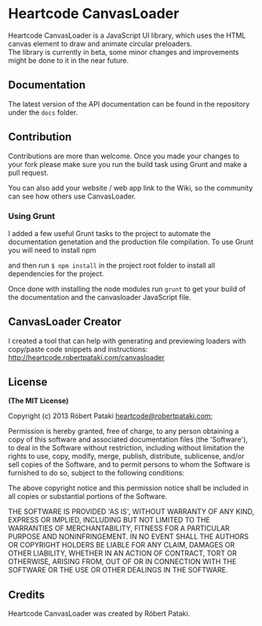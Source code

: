 # Heartcode CanvasLoader
Heartcode CanvasLoader is a JavaScript UI library, which uses the HTML canvas element to draw and animate circular preloaders.<br/>
The library is currently in beta, some minor changes and improvements might be done to it in the near future.

## Documentation
The latest version of the API documentation can be found in the repository under the `docs` folder.

## Contribution
Contributions are more than welcome. Once you made your changes to your fork please make sure you run the build task using Grunt and make a pull request.

You can also add your website / web app link to the Wiki, so the community can see how others use CanvasLoader.

### Using Grunt
I added a few useful Grunt tasks to the project to automate the documentation genetation and the production file compilation. To use Grunt you will need to install npm

and then run ```$ npm install``` in the project root folder to install all dependencies for the project.

Once done with installing the node modules run ```grunt``` to get your build of the documentation and the canvasloader JavaScript file.

## CanvasLoader Creator
I created a tool that can help with generating and previewing loaders with copy/paste code snippets and instructions: http://heartcode.robertpataki.com/canvasloader

## License
**(The MIT License)**

Copyright (c) 2013 Róbert Pataki heartcode@robertpataki.com;

Permission is hereby granted, free of charge, to any person obtaining
a copy of this software and associated documentation files (the
'Software'), to deal in the Software without restriction, including
without limitation the rights to use, copy, modify, merge, publish,
distribute, sublicense, and/or sell copies of the Software, and to
permit persons to whom the Software is furnished to do so, subject to
the following conditions:

The above copyright notice and this permission notice shall be
included in all copies or substantial portions of the Software.

THE SOFTWARE IS PROVIDED 'AS IS', WITHOUT WARRANTY OF ANY KIND,
EXPRESS OR IMPLIED, INCLUDING BUT NOT LIMITED TO THE WARRANTIES OF
MERCHANTABILITY, FITNESS FOR A PARTICULAR PURPOSE AND NONINFRINGEMENT.
IN NO EVENT SHALL THE AUTHORS OR COPYRIGHT HOLDERS BE LIABLE FOR ANY
CLAIM, DAMAGES OR OTHER LIABILITY, WHETHER IN AN ACTION OF CONTRACT,
TORT OR OTHERWISE, ARISING FROM, OUT OF OR IN CONNECTION WITH THE
SOFTWARE OR THE USE OR OTHER DEALINGS IN THE SOFTWARE.

## Credits
Heartcode CanvasLoader was created by Róbert Pataki.